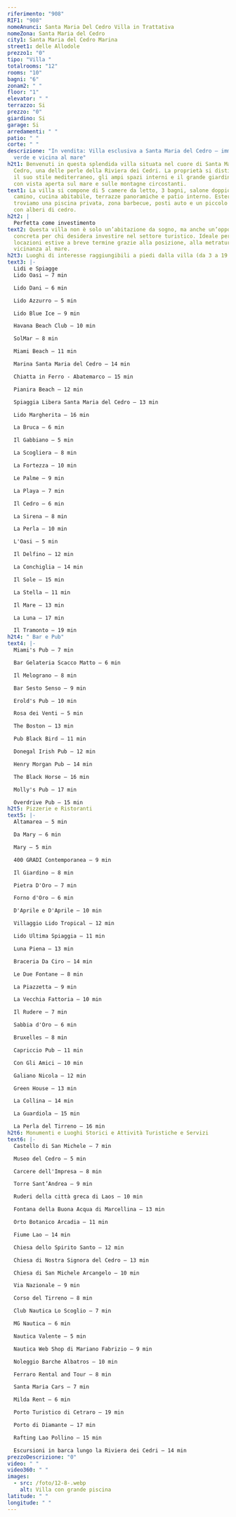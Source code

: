```yaml
---
riferimento: "908"
RIF1: "908"
nomeAnunci: Santa Maria Del Cedro Villa in Trattativa
nomeZona: Santa Maria del Cedro
city1: Santa Maria del Cedro Marina
street1: delle Allodole
prezzo1: "0"
tipo: "Villa "
totalrooms: "12"
rooms: "10"
bagni: "6"
zonam2: " "
floor: "1"
elevator: " "
terrazzo: Si
prezzo: "0"
giardino: Si
garage: Si
arredamenti: " "
patio: " "
corte: " "
descrizione: "In vendita: Villa esclusiva a Santa Maria del Cedro – immersa nel
  verde e vicina al mare"
h2t1: Benvenuti in questa splendida villa situata nel cuore di Santa Maria del
  Cedro, una delle perle della Riviera dei Cedri. La proprietà si distingue per
  il suo stile mediterraneo, gli ampi spazi interni e il grande giardino privato
  con vista aperta sul mare e sulle montagne circostanti.
text1: La villa si compone di 5 camere da letto, 3 bagni, salone doppio con
  camino, cucina abitabile, terrazze panoramiche e patio interno. Esternamente
  troviamo una piscina privata, zona barbecue, posti auto e un piccolo frutteto
  con alberi di cedro.
h2t2: |
  Perfetta come investimento
text2: Questa villa non è solo un’abitazione da sogno, ma anche un’opportunità
  concreta per chi desidera investire nel settore turistico. Ideale per
  locazioni estive a breve termine grazie alla posizione, alla metratura e alla
  vicinanza al mare.
h2t3: Luoghi di interesse raggiungibili a piedi dalla villa (da 3 a 19 minuti)
text3: |-
  Lidi e Spiagge
  Lido Oasi – 7 min

  Lido Dani – 6 min

  Lido Azzurro – 5 min

  Lido Blue Ice – 9 min

  Havana Beach Club – 10 min

  SolMar – 8 min

  Miami Beach – 11 min

  Marina Santa Maria del Cedro – 14 min

  Chiatta in Ferro - Abatemarco – 15 min

  Pianira Beach – 12 min

  Spiaggia Libera Santa Maria del Cedro – 13 min

  Lido Margherita – 16 min

  La Bruca – 6 min

  Il Gabbiano – 5 min

  La Scogliera – 8 min

  La Fortezza – 10 min

  Le Palme – 9 min

  La Playa – 7 min

  Il Cedro – 6 min

  La Sirena – 8 min

  La Perla – 10 min

  L'Oasi – 5 min

  Il Delfino – 12 min

  La Conchiglia – 14 min

  Il Sole – 15 min

  La Stella – 11 min

  Il Mare – 13 min

  La Luna – 17 min

  Il Tramonto – 19 min
h2t4: " Bar e Pub"
text4: |-
  Miami's Pub – 7 min

  Bar Gelateria Scacco Matto – 6 min

  Il Melograno – 8 min

  Bar Sesto Senso – 9 min

  Erold's Pub – 10 min

  Rosa dei Venti – 5 min

  The Boston – 13 min

  Pub Black Bird – 11 min

  Donegal Irish Pub – 12 min

  Henry Morgan Pub – 14 min

  The Black Horse – 16 min

  Molly's Pub – 17 min

  Overdrive Pub – 15 min
h2t5: Pizzerie e Ristoranti
text5: |-
  Altamarea – 5 min

  Da Mary – 6 min

  Mary – 5 min

  400 GRADI Contemporanea – 9 min

  Il Giardino – 8 min

  Pietra D'Oro – 7 min

  Forno d'Oro – 6 min

  D'Aprile e D'Aprile – 10 min

  Villaggio Lido Tropical – 12 min

  Lido Ultima Spiaggia – 11 min

  Luna Piena – 13 min

  Braceria Da Ciro – 14 min

  Le Due Fontane – 8 min

  La Piazzetta – 9 min

  La Vecchia Fattoria – 10 min

  Il Rudere – 7 min

  Sabbia d'Oro – 6 min

  Bruxelles – 8 min

  Capriccio Pub – 11 min

  Con Gli Amici – 10 min

  Galiano Nicola – 12 min

  Green House – 13 min

  La Collina – 14 min

  La Guardiola – 15 min

  La Perla del Tirreno – 16 min
h2t6: Monumenti e Luoghi Storici e Attività Turistiche e Servizi
text6: |-
  Castello di San Michele – 7 min

  Museo del Cedro – 5 min

  Carcere dell'Impresa – 8 min

  Torre Sant’Andrea – 9 min

  Ruderi della città greca di Laos – 10 min

  Fontana della Buona Acqua di Marcellina – 13 min

  Orto Botanico Arcadia – 11 min

  Fiume Lao – 14 min

  Chiesa dello Spirito Santo – 12 min

  Chiesa di Nostra Signora del Cedro – 13 min

  Chiesa di San Michele Arcangelo – 10 min

  Via Nazionale – 9 min

  Corso del Tirreno – 8 min

  Club Nautica Lo Scoglio – 7 min

  MG Nautica – 6 min

  Nautica Valente – 5 min

  Nautica Web Shop di Mariano Fabrizio – 9 min

  Noleggio Barche Albatros – 10 min

  Ferraro Rental and Tour – 8 min

  Santa Maria Cars – 7 min

  Milda Rent – 6 min

  Porto Turistico di Cetraro – 19 min

  Porto di Diamante – 17 min

  Rafting Lao Pollino – 15 min

  Escursioni in barca lungo la Riviera dei Cedri – 14 min
prezzoDescrizione: "0"
video: " "
video360: " "
images:
  - src: /foto/12-8-.webp
    alt: Villa con grande piscina
latitude: " "
longitude: " "
---
```

